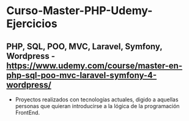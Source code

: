 # Curso-Master-PHP-Udemy-Ejercicios
## PHP, SQL, POO, MVC, Laravel, Symfony, Wordpress - https://www.udemy.com/course/master-en-php-sql-poo-mvc-laravel-symfony-4-wordpress/

- Proyectos realizados con tecnologías actuales, digido a aquellas personas que quieran introducirse a la lógica de la programación FrontEnd.
